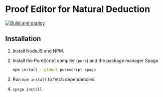 # Proof Editor for Natural Deduction

[![Build and deploy](https://github.com/datx02-21-16/datx02/actions/workflows/build.yml/badge.svg)](https://github.com/datx02-21-16/datx02/actions/workflows/build.yml)

## Installation

1. Install NodeJS and NPM.
2. Install the PureScript compiler (`purs`) and the package manager Spago

   ```sh
   npm install --global purescript spago
   ```

3. Run `npm install` to fetch dependencies
4. `spago install`
